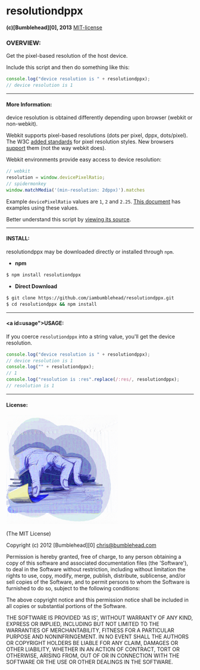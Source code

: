 resolutiondppx
==============
**(c)[Bumblehead][0], 2013** [MIT-license](#license)  

### OVERVIEW:

Get the pixel-based resolution of the host device.

Include this script and then do something like this:

```javascript
console.log("device resolution is " + resolutiondppx);
// device resolution is 1
```

---------------------------------------------------------
#### <a id="more-information"></a>More Information:

device resolution is obtained differently depending upon browser (webkit or non-webkit). 

Webkit supports pixel-based resolutions (dots per pixel, dppx, dots/pixel). The W3C [added standards][3] for pixel resolution styles. New browsers [support][4] them (not the way webkit does). 

Webkit environments provide easy access to device resolution:

```javascript
// webkit
resolution = window.devicePixelRatio;
// spidermonkey
window.matchMedia('(min-resolution: 2dppx)').matches
```

Example `devicePixelRatio` values are `1`, `2` and `2.25`. [This document][5] has examples using these values.

Better understand this script by [viewing its source][6].


[1]: https://developer.mozilla.org/en-US/docs/Web/API/window.matchMedia
"matchmedia"
[2]: http://caniuse.com/matchmedia "matchmedia"
[3]: http://www.w3.org/blog/CSS/2012/06/14/unprefix-webkit-device-pixel-ratio/ "pixel"
[4]: https://developer.mozilla.org/en-US/docs/Web/CSS/resolution "resolution style"
[5]: http://www.quirksmode.org/blog/archives/2012/07/more_about_devi.html
"matchmedia"
[6]: https://github.com/iambumblehead/resolutiondppx/blob/master/resolutiondppx.js 
"resolutiondppx source"

---------------------------------------------------------
#### <a id="install"></a>INSTALL:

resolutiondppx may be downloaded directly or installed through `npm`.

 * **npm**   

 ```bash
 $ npm install resolutiondppx
 ```

 * **Direct Download**
 
 ```bash  
 $ git clone https://github.com/iambumblehead/resolutiondppx.git
 $ cd resolutiondppx && npm install
 ```

---------------------------------------------------------

#### <a id=usage">USAGE:

If you coerce `resolutiondppx` into a string value, you'll get the device resolution.

  ```javascript
  console.log("device resolution is " + resolutiondppx);
  // device resolution is 1
  console.log("" + resolutiondppx);
  // 1
  console.log("resolution is :res".replace(/:res/, resolutiondppx);
  // resolution is 1
  ```

---------------------------------------------------------

#### <a id="license">License:

 ![scrounge](http://github.com/iambumblehead/scroungejs/raw/master/img/hand.png) 

(The MIT License)

Copyright (c) 2012 [Bumblehead][0] <chris@bumblehead.com>

Permission is hereby granted, free of charge, to any person obtaining a copy of this software and associated documentation files (the 'Software'), to deal in the Software without restriction, including without limitation the rights to use, copy, modify, merge, publish, distribute, sublicense, and/or sell copies of the Software, and to permit persons to whom the Software is furnished to do so, subject to the following conditions:

The above copyright notice and this permission notice shall be included in all copies or substantial portions of the Software.

THE SOFTWARE IS PROVIDED 'AS IS', WITHOUT WARRANTY OF ANY KIND, EXPRESS OR IMPLIED, INCLUDING BUT NOT LIMITED TO THE WARRANTIES OF MERCHANTABILITY, FITNESS FOR A PARTICULAR PURPOSE AND NONINFRINGEMENT. IN NO EVENT SHALL THE AUTHORS OR COPYRIGHT HOLDERS BE LIABLE FOR ANY CLAIM, DAMAGES OR OTHER LIABILITY, WHETHER IN AN ACTION OF CONTRACT, TORT OR OTHERWISE, ARISING FROM, OUT OF OR IN CONNECTION WITH THE SOFTWARE OR THE USE OR OTHER DEALINGS IN THE SOFTWARE.
